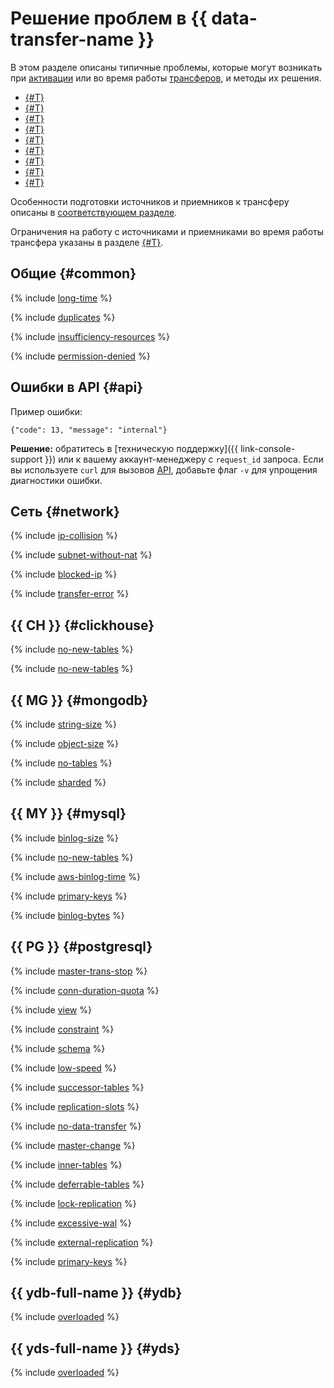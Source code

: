 # Решение проблем в {{ data-transfer-name }}

В этом разделе описаны типичные проблемы, которые могут возникать при [активации](../operations/transfer.md#activate) или во время работы [трансферов](../concepts/index.md#transfer), и методы их решения.

* [{#T}](#common)
* [{#T}](#api)
* [{#T}](#network)
* [{#T}](#clickhouse)
* [{#T}](#mongodb)
* [{#T}](#mysql)
* [{#T}](#postgresql)
* [{#T}](#ydb)
* [{#T}](#yds)

Особенности подготовки источников и приемников к трансферу описаны в [соответствующем разделе](../operations/prepare.md).

Ограничения на работу с источниками и приемниками во время работы трансфера указаны в разделе [{#T}](../operations/db-actions.md).

## Общие {#common}

{% include [long-time](../../_includes/data-transfer/troubles/long-time.md) %}

{% include [duplicates](../../_includes/data-transfer/troubles/duplicates.md) %}

{% include [insufficiency-resources](../../_includes/data-transfer/troubles/insufficiency-resources.md) %}

{% include [permission-denied](../../_includes/data-transfer/troubles/permission-denied.md) %}

## Ошибки в API {#api}

Пример ошибки:

```text
{"code": 13, "message": "internal"}
```

**Решение:** обратитесь в [техническую поддержку]({{ link-console-support }}) или к вашему аккаунт-менеджеру с `request_id` запроса. Если вы используете `curl` для вызовов [API](../../glossary/rest-api.md), добавьте флаг `-v` для упрощения диагностики ошибки.

## Сеть {#network}

{% include [ip-collision](../../_includes/data-transfer/troubles/network/ip-collision.md) %}

{% include [subnet-without-nat](../../_includes/data-transfer/troubles/network/subnet-without-nat.md) %}

{% include [blocked-ip](../../_includes/data-transfer/troubles/network/blocked-ip.md) %}

{% include [transfer-error](../../_includes/data-transfer/troubles/network/transfer-error.md) %}

## {{ CH }} {#clickhouse}

{% include [no-new-tables](../../_includes/data-transfer/troubles/no-new-tables.md) %}

{% include [no-new-tables](../../_includes/data-transfer/troubles/table-names.md) %}

## {{ MG }} {#mongodb}

{% include [string-size](../../_includes/data-transfer/troubles/mongodb/string-size.md) %}

{% include [object-size](../../_includes/data-transfer/troubles/mongodb/object-size.md) %}

{% include [no-tables](../../_includes/data-transfer/troubles/mongodb/no-tables.md) %}

{% include [sharded](../../_includes/data-transfer/troubles/mongodb/sharded.md) %}

## {{ MY }} {#mysql}

{% include [binlog-size](../../_includes/data-transfer/troubles/mysql/binlog-size.md) %}

{% include [no-new-tables](../../_includes/data-transfer/troubles/no-new-tables.md) %}

{% include [aws-binlog-time](../../_includes/data-transfer/troubles/mysql/aws-binlog-time.md) %}

{% include [primary-keys](../../_includes/data-transfer/troubles/primary-keys.md) %}

{% include [binlog-bytes](../../_includes/data-transfer/troubles/mysql/binlog-bytes.md) %}

## {{ PG }} {#postgresql}

{% include [master-trans-stop](../../_includes/data-transfer/troubles/postgresql/master-trans-stop.md) %}

{% include [conn-duration-quota](../../_includes/data-transfer/troubles/postgresql/conn-duration-quota.md) %}

{% include [view](../../_includes/data-transfer/troubles/postgresql/view.md) %}

{% include [constraint](../../_includes/data-transfer/troubles/postgresql/constraint.md) %}

{% include [schema](../../_includes/data-transfer/troubles/postgresql/schema.md) %}

{% include [low-speed](../../_includes/data-transfer/troubles/postgresql/low-speed.md) %}

{% include [successor-tables](../../_includes/data-transfer/troubles/postgresql/successor-tables.md) %}

{% include [replication-slots](../../_includes/data-transfer/troubles/postgresql/replication-slots.md) %}

{% include [no-data-transfer](../../_includes/data-transfer/troubles/postgresql/no-data-transfer.md) %}

{% include [master-change](../../_includes/data-transfer/troubles/postgresql/master-change.md) %}

{% include [inner-tables](../../_includes/data-transfer/troubles/postgresql/inner-tables.md) %}

{% include [deferrable-tables](../../_includes/data-transfer/troubles/postgresql/deferrable-constraints.md) %}

{% include [lock-replication](../../_includes/data-transfer/troubles/postgresql/lock-replication.md) %}

{% include [excessive-wal](../../_includes/data-transfer/troubles/postgresql/excessive-wal.md) %}

{% include [external-replication](../../_includes/data-transfer/troubles/postgresql/external-replication.md) %}

{% include [primary-keys](../../_includes/data-transfer/troubles/primary-keys.md) %}


## {{ ydb-full-name }} {#ydb}

{% include [overloaded](../../_includes/data-transfer/troubles/overloaded.md) %}

## {{ yds-full-name }} {#yds}

{% include [overloaded](../../_includes/data-transfer/troubles/overloaded.md) %}

